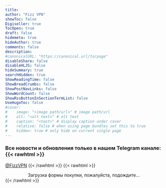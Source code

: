 ```yaml
---
title: 
author: "Fizz VPN"
showToc: false
Digiseller: true
TocOpen: true
draft: false
hidemeta: true
hideAuthor: true
comments: false
description: 
#canonicalURL: "https://canonical.url/to/page"
disableShare: false
disableHLJS: false
hideSummary: true
searchHidden: true
ShowReadingTime: false
ShowBreadCrumbs: false
ShowPostNavLinks: false
ShowWordCount: false
ShowRssButtonInSectionTermList: false
UseHugoToc: false
#cover:
#    image: "<image path/url>" # image path/url
#    alt: "<alt text>" # alt text
#    caption: "<text>" # display caption under cover
#    relative: false # when using page bundles set this to true
#    hidden: true # only hide on current single page
---
```

### Все новости и обновления только в нашем Telegram канале: {{< rawhtml >}}
<a href="https://t.me/FizzVPN" target="_blank" title="Fizz VPN">@FizzVPN</a>
{{< /rawhtml >}}
{{< rawhtml >}}
<center>
<div class="digiseller-buy-standalone" data-id="4951358" data-owner="0" data-lang="ru-RU" data-img="0" data-img-size="180" data-name="1" data-price="1" data-no-price="0">Загрузка формы покупки, пожалуйста, подождите...</div>
</center>
{{< /rawhtml >}}